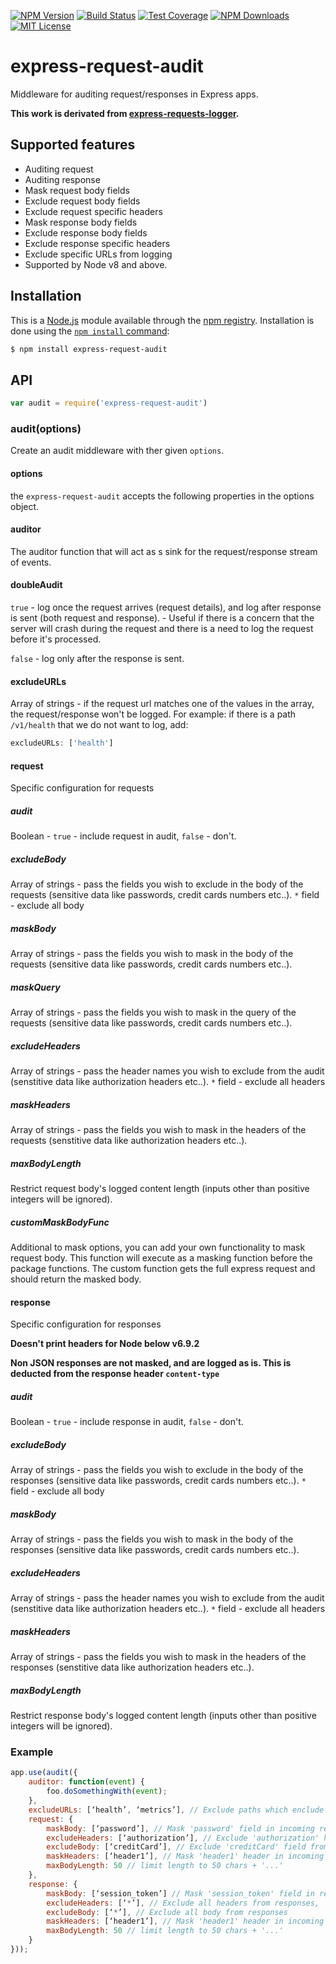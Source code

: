 [![NPM Version][npm-image]][npm-url]
[![Build Status][travis-image]][travis-url]
[![Test Coverage][coveralls-image]][coveralls-url]
[![NPM Downloads][downloads-image]][downloads-url]
[![MIT License][license-image]][license-url]

# express-request-audit
Middleware for auditing request/responses in Express apps. 

**This work is derivated from [express-requests-logger](https://github.com/PayU/express-request-logger).**

## Supported features
- Auditing request
- Auditing response
- Mask request body fields
- Exclude request body fields
- Exclude request specific headers
- Mask response body fields
- Exclude response body fields
- Exclude response specific headers
- Exclude specific URLs from logging
- Supported by Node v8 and above.

## Installation

This is a [Node.js](https://nodejs.org/en/) module available through the
[npm registry](https://www.npmjs.com/). Installation is done using the
[`npm install` command](https://docs.npmjs.com/getting-started/installing-npm-packages-locally):

```sh
$ npm install express-request-audit
```

## API

```js
var audit = require('express-request-audit')
```

### audit(options)

Create an audit middleware with ther given `options`.

#### options

the `express-request-audit` accepts the following properties in the options object.

#### auditor

The auditor function that will act as s sink for the request/response stream of events. 

#### doubleAudit

`true` - log once the request arrives (request details), and log after response is sent (both request and response). - Useful if there is a concern that the server will crash during the request and there is a need to log the request before it's processed.

`false` - log only after the response is sent.

#### excludeURLs

Array of strings - if the request url matches one of the values in the array, the request/response won't be logged.
For example: if there is a path `/v1/health` that we do not want to log, add:
```js
excludeURLs: ['health']
```
#### request

Specific configuration for requests
##### audit

Boolean - `true` - include request in audit, `false` - don't.

##### excludeBody

Array of strings - pass the fields you wish to exclude in the body of the requests (sensitive data like passwords, credit cards numbers etc..).
`*` field - exclude all body

##### maskBody

Array of strings - pass the fields you wish to mask in the body of the requests (sensitive data like passwords, credit cards numbers etc..).

##### maskQuery

Array of strings - pass the fields you wish to mask in the query of the requests (sensitive data like passwords, credit cards numbers etc..).
##### excludeHeaders

Array of strings - pass the header names you wish to exclude from the audit (senstitive data like authorization headers etc..).
`*` field - exclude all headers

##### maskHeaders

Array of strings - pass the fields you wish to mask in the headers of the requests (senstitive data like authorization headers etc..).

 ##### maxBodyLength

 Restrict request body's logged content length (inputs other than positive integers will be ignored).

##### customMaskBodyFunc

 Additional to mask options, you can add your own functionality to mask request body. This function will execute 
 as a masking function before the package functions.
 The custom function gets the full express request and should return the masked body.

#### response

Specific configuration for responses

**Doesn't print headers for Node below v6.9.2**

**Non JSON responses are not masked, and are logged as is. This is deducted from the response header `content-type`**

##### audit

Boolean - `true` - include response in audit, `false` - don't.

##### excludeBody

Array of strings - pass the fields you wish to exclude in the body of the responses (sensitive data like passwords, credit cards numbers etc..).
`*` field - exclude all body

##### maskBody

Array of strings - pass the fields you wish to mask in the body of the responses (sensitive data like passwords, credit cards numbers etc..).

##### excludeHeaders

Array of strings - pass the header names you wish to exclude from the audit (senstitive data like authorization headers etc..).
`*` field - exclude all headers

##### maskHeaders

Array of strings - pass the fields you wish to mask in the headers of the responses (senstitive data like authorization headers etc..).

 ##### maxBodyLength

 Restrict response body's logged content length (inputs other than positive integers will be ignored).


### Example

```js
app.use(audit({
    auditor: function(event) {
        foo.doSomethingWith(event);
    }, 
    excludeURLs: [‘health’, ‘metrics’], // Exclude paths which enclude 'health' & 'metrics'
    request: {
        maskBody: [‘password’], // Mask 'password' field in incoming requests
        excludeHeaders: [‘authorization’], // Exclude 'authorization' header from requests
        excludeBody: [‘creditCard’], // Exclude 'creditCard' field from requests body
        maskHeaders: [‘header1’], // Mask 'header1' header in incoming requests
        maxBodyLength: 50 // limit length to 50 chars + '...'
    },
    response: {
        maskBody: [‘session_token’] // Mask 'session_token' field in response body
        excludeHeaders: [‘*’], // Exclude all headers from responses,
        excludeBody: [‘*’], // Exclude all body from responses
        maskHeaders: [‘header1’], // Mask 'header1' header in incoming requests
        maxBodyLength: 50 // limit length to 50 chars + '...'
    }
}));
```


[npm-image]: https://img.shields.io/npm/v/express-request-audit.svg?style=flat
[npm-url]: https://npmjs.org/package/express-request-audit
[travis-image]: https://travis-ci.org/github/gabheadz/express-request-audit.svg?branch=master
[travis-url]: https://travis-ci.org/github/gabheadz/express-request-audit
[coveralls-image]: https://coveralls.io/github/gabheadz/express-request-audit/badge.svg?branch=master
[coveralls-url]: https://coveralls.io/github/gabheadz/express-request-audit?branch=master
[downloads-image]: http://img.shields.io/npm/dm/express-request-audit.svg?style=flat
[downloads-url]: https://npmjs.org/package/express-request-audit
[license-image]: https://img.shields.io/badge/License-Apache%202.0-blue.svg
[license-url]: https://opensource.org/licenses/Apache-2.0
[nsp-image]: https://nodesecurity.io/orgs/zooz/projects/ca2387c7-874c-4f5d-bd4e-0aa2874a1ae1/badge
[nsp-url]: https://nodesecurity.io/orgs/zooz/projects/ca2387c7-874c-4f5d-bd4e-0aa2874a1ae1

